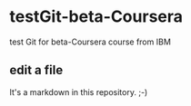 # testGit-beta-Coursera
test Git for beta-Coursera course from IBM

## edit a file
It's a markdown in this repository. ;-)
